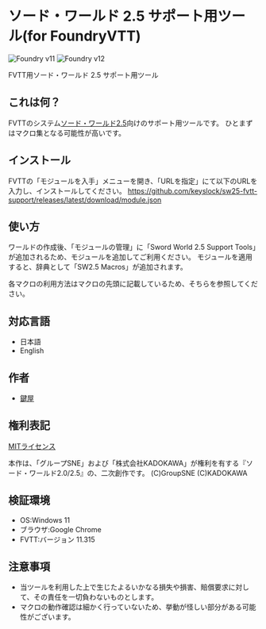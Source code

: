 # ソード・ワールド 2.5 サポート用ツール(for FoundryVTT)

![Foundry v11](https://img.shields.io/badge/foundry-v11-green)
![Foundry v12](https://img.shields.io/badge/foundry-v12-green)

FVTT用ソード・ワールド 2.5 サポート用ツール

## これは何？
FVTTのシステム[ソード・ワールド2.5](https://github.com/jeannjeann/sw25-fvtt)向けのサポート用ツールです。
ひとまずはマクロ集となる可能性が高いです。

## インストール
FVTTの「モジュールを入手」メニューを開き、「URLを指定」にて以下のURLを入力し、インストールしてください。
https://github.com/keyslock/sw25-fvtt-support/releases/latest/download/module.json

## 使い方
ワールドの作成後、「モジュールの管理」に「Sword World 2.5 Support Tools」が追加されるため、モジュールを追加してご利用ください。
モジュールを適用すると、辞典として「SW2.5 Macros」が追加されます。

各マクロの利用方法はマクロの先頭に記載しているため、そちらを参照してください。

## 対応言語
- 日本語
- English

## 作者
- [鍵屋](https://github.com/keyslock)

## 権利表記
[MITライセンス](LICENSE.txt)

本作は、「グループSNE」および「株式会社KADOKAWA」が権利を有する『ソード・ワールド2.0/2.5』の、二次創作です。 (C)GroupSNE (C)KADOKAWA

## 検証環境
- OS:Windows 11
- ブラウザ:Google Chrome
- FVTT:バージョン 11.315

## 注意事項
- 当ツールを利用した上で生じたよるいかなる損失や損害、賠償要求に対して、その責任を一切負わないものとします。
- マクロの動作確認は細かく行っていないため、挙動が怪しい部分がある可能性がございます。